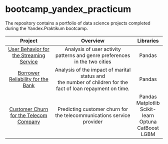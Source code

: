 # bootcamp_yandex_practicum
The repository contains a portfolio of data science projects completed during the Yandex.Praktikum bootcamp.


|                                                      **Project**                                                       	|                                                  **Overview**                                                  	|             **Libraries**            	|
:-----------------------------------------------------------------------------------------------------------------------:	|:--------------------------------------------------------------------------------------------------------------:	|:------------------------------------:	|
 [User Behavior for the Streaming Service](https://github.com/YshdL/bootcamp_yandex_practicum/tree/main/User_Behavior_Streaming_Service) 	| Analysis of user activity patterns and genre preferences in the two cities                                     	| Pandas                               	|
 [Borrower Reliability for the Bank](https://github.com/YshdL/bootcamp_yandex_practicum/tree/main/Borrower_Reliability_Bank)             	| Analysis of the impact of marital status and<br>the number of children for the fact of loan repayment on time. 	| Pandas                               	|
 [Customer Churn for the Telecom Company](https://github.com/YshdL/bootcamp_yandex_practicum/tree/main/User_Behavior_Streaming_Service)           	| Predicting customer churn for the telecommunications service provider                                          	| Pandas<br>Matplotlib<br>Scikit-learn<br>Optuna<br>CatBoost<br>LGBM 	|
